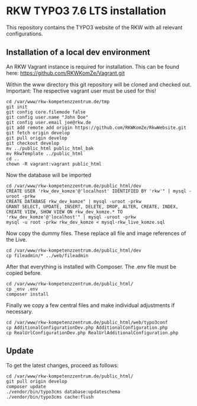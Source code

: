 # RKW TYPO3 7.6 LTS installation

This repository contains the TYPO3 website of the RKW with all relevant configurations.

## Installation of a local dev environment

An RKW Vagrant instance is required for installation. This can be found here:
https://github.com/RKWKomZe/Vagrant.git

Within the www directory this git repository will be cloned and checked out.
Important: The respective vagrant user must be used for this! 

```
cd /var/www/rkw-kompetenzzentrum.de/tmp
git init
git config core.filemode false
git config user.name "John Doe"
git config user.email joe@rkw.de
git add remote add origin https://github.com/RKWKomZe/RkwWebsite.git
git fetch origin develop
git pull origin develop
git checkout develop
mv ../public_html public_html_bak
mv RkwTemplate ../public_html
cd ..
chown -R vagrant:vagrant public_html
```

Now the database will be imported
```
cd /var/www/rkw-kompetenzzentrum.de/public_html/dev
CREATE USER 'rkw_dev_komze'@'localhost' IDENTIFIED BY 'rkw'" | mysql -uroot -prkw
CREATE DATABASE rkw_dev_komze" | mysql -uroot -prkw
GRANT SELECT, UPDATE, INSERT, DELETE, DROP, ALTER, CREATE, INDEX, CREATE VIEW, SHOW VIEW ON rkw_dev_komze.* TO 'rkw_dev_komze'@'localhost'" | mysql -uroot -prkw
mysql -u root -prkw rkw_dev_komze < mysql-rkw_live_komze.sql
```

Now copy the dummy files. These replace all file and image references of the Live.
```
cd /var/www/rkw-kompetenzzentrum.de/public_html/dev
cp fileadmin/* ../web/fileadmin
```

After that everything is installed with Composer. The .env file must be copied before.
```
cd /var/www/rkw-kompetenzzentrum.de/public_html/
cp _env .env
composer install
```

Finally we copy a few central files and make individual adjustments if necessary.
```
cd /var/www/rkw-kompetenzzentrum.de/public_html/web/typo3conf
cp AdditionalConfigurationDev.php AdditionalConfiguration.php
cp RealUrlConfigurationDev.php RealUrlAdditionalConfiguration.php
```

## Update
To get the latest changes, proceed as follows:
```
cd /var/www/rkw-kompetenzzentrum.de/public_html/
git pull origin develop
composer update
./vendor/bin/typo3cms database:updateschema
./vendor/bin/typo3cms cache:flush
```
